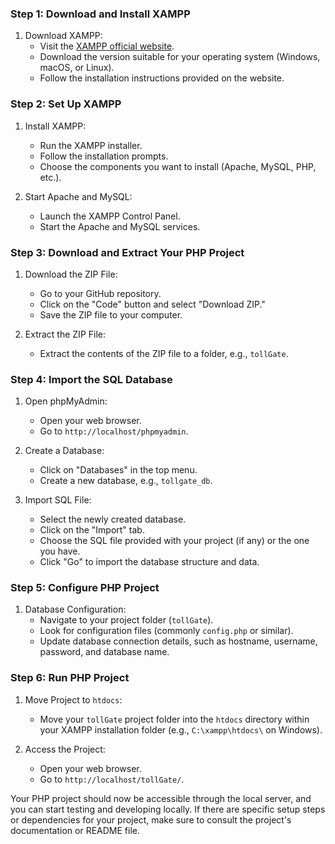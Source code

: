  
### Step 1: Download and Install XAMPP

1. Download XAMPP:
   - Visit the [XAMPP official website](https://www.apachefriends.org/index.html).
   - Download the version suitable for your operating system (Windows, macOS, or Linux).
   - Follow the installation instructions provided on the website.

### Step 2: Set Up XAMPP

1. Install XAMPP:
   - Run the XAMPP installer.
   - Follow the installation prompts.
   - Choose the components you want to install (Apache, MySQL, PHP, etc.).

2. Start Apache and MySQL:
   - Launch the XAMPP Control Panel.
   - Start the Apache and MySQL services.

### Step 3: Download and Extract Your PHP Project

1. Download the ZIP File:
   - Go to your GitHub repository. [](https://github.com/mfii28/tollghana.git)
   - Click on the "Code" button and select "Download ZIP."
   - Save the ZIP file to your computer.

2. Extract the ZIP File:
   - Extract the contents of the ZIP file to a folder, e.g., `tollGate`.

### Step 4: Import the SQL Database

1. Open phpMyAdmin:
   - Open your web browser.
   - Go to `http://localhost/phpmyadmin`.

2. Create a Database:
   - Click on "Databases" in the top menu.
   - Create a new database, e.g., `tollgate_db`.

3. Import SQL File:
   - Select the newly created database.
   - Click on the "Import" tab.
   - Choose the SQL file provided with your project (if any) or the one you have.
   - Click "Go" to import the database structure and data.

### Step 5: Configure PHP Project

1. Database Configuration:
   - Navigate to your project folder (`tollGate`).
   - Look for configuration files (commonly `config.php` or similar).
   - Update database connection details, such as hostname, username, password, and database name.

### Step 6: Run PHP Project

1. Move Project to `htdocs`:
   - Move your `tollGate` project folder into the `htdocs` directory within your XAMPP installation folder (e.g., `C:\xampp\htdocs\` on Windows).

2. Access the Project:
   - Open your web browser.
   - Go to `http://localhost/tollGate/`.

Your PHP project should now be accessible through the local server, and you can start testing and developing locally. If there are specific setup steps or dependencies for your project, make sure to consult the project's documentation or README file.
